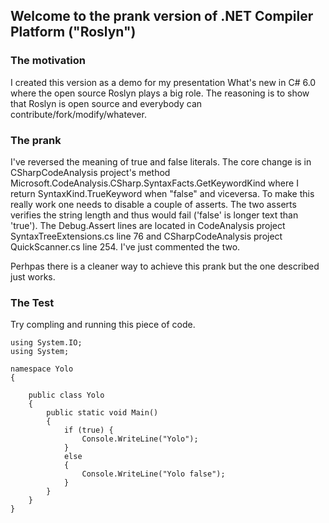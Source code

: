 ## Welcome to the prank version of .NET Compiler Platform ("Roslyn")

### The motivation

I created this version as a demo for my presentation What's new in C# 6.0 where the open source Roslyn plays a big role. The reasoning is to show that Roslyn is open source and everybody can contribute/fork/modify/whatever.

### The prank

I've reversed the meaning of true and false literals. The core change is in CSharpCodeAnalysis project's method Microsoft.CodeAnalysis.CSharp.SyntaxFacts.GetKeywordKind where I return SyntaxKind.TrueKeyword when "false" and viceversa.
To make this really work one needs to disable a couple of asserts. The two asserts verifies the string length and thus would fail ('false' is longer text than 'true'). The Debug.Assert lines are located in CodeAnalysis project SyntaxTreeExtensions.cs line 76 and CSharpCodeAnalysis project QuickScanner.cs line 254. I've just commented the two.

Perhpas there is a cleaner way to achieve this prank but the one described just works.

### The Test

Try compling and running this piece of code.
```
using System.IO;
using System;

namespace Yolo
{
	
	public class Yolo 
	{
		public static void Main()
		{
			if (true) {
				Console.WriteLine("Yolo");
			}
			else
			{
				Console.WriteLine("Yolo false");
			}
		}
	}
}
```
